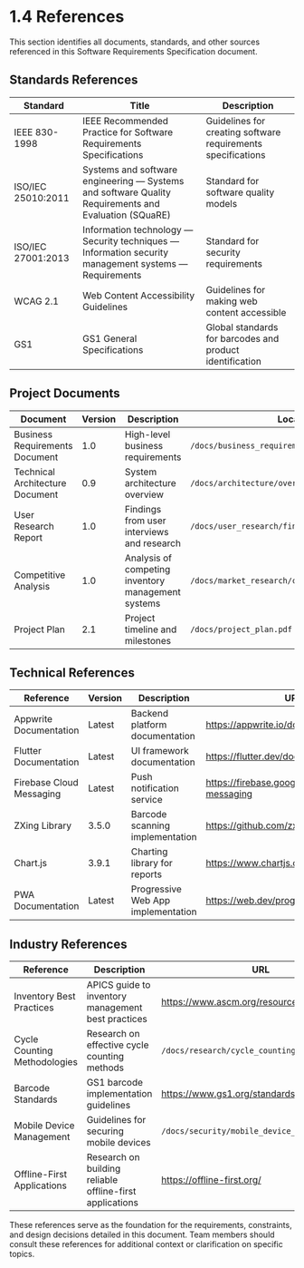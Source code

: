 # 1.4 References

This section identifies all documents, standards, and other sources referenced in this Software Requirements Specification document.

## Standards References

| Standard           | Title                                                                                                 | Description                                                  |
| ------------------ | ----------------------------------------------------------------------------------------------------- | ------------------------------------------------------------ |
| IEEE 830-1998      | IEEE Recommended Practice for Software Requirements Specifications                                    | Guidelines for creating software requirements specifications |
| ISO/IEC 25010:2011 | Systems and software engineering — Systems and software Quality Requirements and Evaluation (SQuaRE)  | Standard for software quality models                         |
| ISO/IEC 27001:2013 | Information technology — Security techniques — Information security management systems — Requirements | Standard for security requirements                           |
| WCAG 2.1           | Web Content Accessibility Guidelines                                                                  | Guidelines for making web content accessible                 |
| GS1                | GS1 General Specifications                                                                            | Global standards for barcodes and product identification     |

## Project Documents

| Document                        | Version | Description                                        | Location                                         |
| ------------------------------- | ------- | -------------------------------------------------- | ------------------------------------------------ |
| Business Requirements Document  | 1.0     | High-level business requirements                   | `/docs/business_requirements.pdf`                |
| Technical Architecture Document | 0.9     | System architecture overview                       | `/docs/architecture/overview.pdf`                |
| User Research Report            | 1.0     | Findings from user interviews and research         | `/docs/user_research/findings.pdf`               |
| Competitive Analysis            | 1.0     | Analysis of competing inventory management systems | `/docs/market_research/competitive_analysis.pdf` |
| Project Plan                    | 2.1     | Project timeline and milestones                    | `/docs/project_plan.pdf`                         |

## Technical References

| Reference                | Version | Description                        | URL                                              |
| ------------------------ | ------- | ---------------------------------- | ------------------------------------------------ |
| Appwrite Documentation   | Latest  | Backend platform documentation     | https://appwrite.io/docs                         |
| Flutter Documentation    | Latest  | UI framework documentation         | https://flutter.dev/docs                         |
| Firebase Cloud Messaging | Latest  | Push notification service          | https://firebase.google.com/docs/cloud-messaging |
| ZXing Library            | 3.5.0   | Barcode scanning implementation    | https://github.com/zxing/zxing                   |
| Chart.js                 | 3.9.1   | Charting library for reports       | https://www.chartjs.org/docs/latest/             |
| PWA Documentation        | Latest  | Progressive Web App implementation | https://web.dev/progressive-web-apps/            |

## Industry References

| Reference                    | Description                                              | URL                                           |
| ---------------------------- | -------------------------------------------------------- | --------------------------------------------- |
| Inventory Best Practices     | APICS guide to inventory management best practices       | https://www.ascm.org/resources/               |
| Cycle Counting Methodologies | Research on effective cycle counting methods             | `/docs/research/cycle_counting_methods.pdf`   |
| Barcode Standards            | GS1 barcode implementation guidelines                    | https://www.gs1.org/standards/barcodes        |
| Mobile Device Management     | Guidelines for securing mobile devices                   | `/docs/security/mobile_device_management.pdf` |
| Offline-First Applications   | Research on building reliable offline-first applications | https://offline-first.org/                    |

These references serve as the foundation for the requirements, constraints, and design decisions detailed in this document. Team members should consult these references for additional context or clarification on specific topics.
